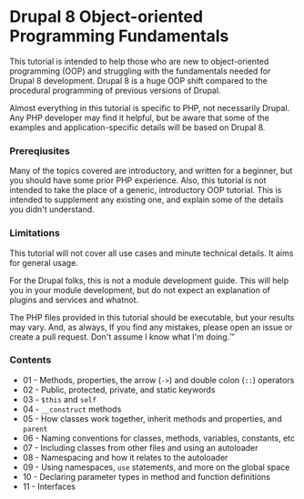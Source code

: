 # Drupal 8 Object-oriented Programming Fundamentals

This tutorial is intended to help those who are new to object-oriented programming (OOP) and 
struggling with the fundamentals needed for Drupal 8 development. Drupal 8 is a huge OOP shift 
compared to the procedural programming of previous versions of Drupal.

Almost everything in this tutorial is specific to PHP, not necessarily Drupal. Any PHP developer may 
find it helpful, but be aware that some of the examples and application-specific details will be based on Drupal 8.

### Prereqiusites

Many of the topics covered are introductory, and written for a beginner, but you should have some prior PHP 
experience. Also, this tutorial is not intended to take the place of a generic, introductory OOP tutorial. 
This is intended to supplement any existing one, and explain some of the details you didn't understand.

### Limitations

This tutorial will not cover all use cases and minute technical details. It aims for general usage.

For the Drupal folks, this is not a module development guide. This will help you in your module development, 
but do not expect an explanation of plugins and services and whatnot.

The PHP files provided in this tutorial should be executable, but your results may vary. And, as always, If you find 
any mistakes, please open an issue or create a pull request. Don't assume I know what I'm doing.&trade;

### Contents

* 01 - Methods, properties, the arrow (`->`) and double colon (`::`) operators
* 02 - Public, protected, private, and static keywords
* 03 - `$this` and `self`
* 04 - `__construct` methods
* 05 - How classes work together, inherit methods and properties, and `parent`
* 06 - Naming conventions for classes, methods, variables, constants, etc
* 07 - Including classes from other files and using an autoloader
* 08 - Namespacing and how it relates to the autoloader
* 09 - Using namespaces, `use` statements, and more on the global space
* 10 - Declaring parameter types in method and function definitions
* 11 - Interfaces